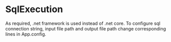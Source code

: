 # SqlExecution

As required, .net framework is used instead of .net core.
To configure sql connection string, input file path and output file path change corresponding lines in App.config.
